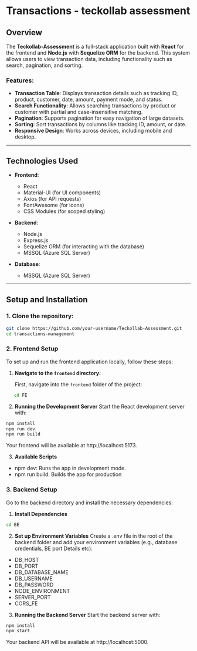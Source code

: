 # Transactions - teckollab assessment

## Overview

The **Teckollab-Assessment** is a full-stack application built with **React** for the frontend and **Node.js** with **Sequelize ORM** for the backend. This system allows users to view transaction data, including functionality such as search, pagination, and sorting.

### Features:
- **Transaction Table**: Displays transaction details such as tracking ID, product, customer, date, amount, payment mode, and status.
- **Search Functionality**: Allows searching transactions by product or customer with partial and case-insensitive matching.
- **Pagination**: Supports pagination for easy navigation of large datasets.
- **Sorting**: Sort transactions by columns like tracking ID, amount, or date.
- **Responsive Design**: Works across devices, including mobile and desktop.

---

## Technologies Used

- **Frontend**:
  - React
  - Material-UI (for UI components)
  - Axios (for API requests)
  - FontAwesome (for icons)
  - CSS Modules (for scoped styling)

- **Backend**:
  - Node.js
  - Express.js
  - Sequelize ORM (for interacting with the database)
  - MSSQL (Azure SQL Server)

- **Database**:
  - MSSQL (Azure SQL Server)

---

## Setup and Installation

### 1. Clone the repository:
```bash
git clone https://github.com/your-username/Teckollab-Assessment.git
cd transactions-management 
```

### 2. Frontend Setup

To set up and run the frontend application locally, follow these steps:

1. **Navigate to the `frontend` directory:**

   First, navigate into the `frontend` folder of the project:

```bash
   cd FE
```
2. **Running the Development Server**
Start the React development server with:

```bash
npm install
npm run dev  
npm run build
```

Your frontend will be available at http://localhost:5173.

3. **Available Scripts**
- npm dev: Runs the app in development mode.
- npm run build: Builds the app for production


### 3. Backend Setup
Go to the backend directory and install the necessary dependencies:
1. **Install Dependencies**

```bash
cd BE
```
2. **Set up Environment Variables**
Create a .env file in the root of the backend folder and add your environment variables (e.g., database credentials, BE port Details etc):
- DB_HOST
- DB_PORT
- DB_DATABASE_NAME
- DB_USERNAME
- DB_PASSWORD
- NODE_ENVIRONMENT
- SERVER_PORT
- CORS_FE
3. **Running the Backend Server**
Start the backend server with:

```bash
npm install
npm start
```

Your backend API will be available at http://localhost:5000.


